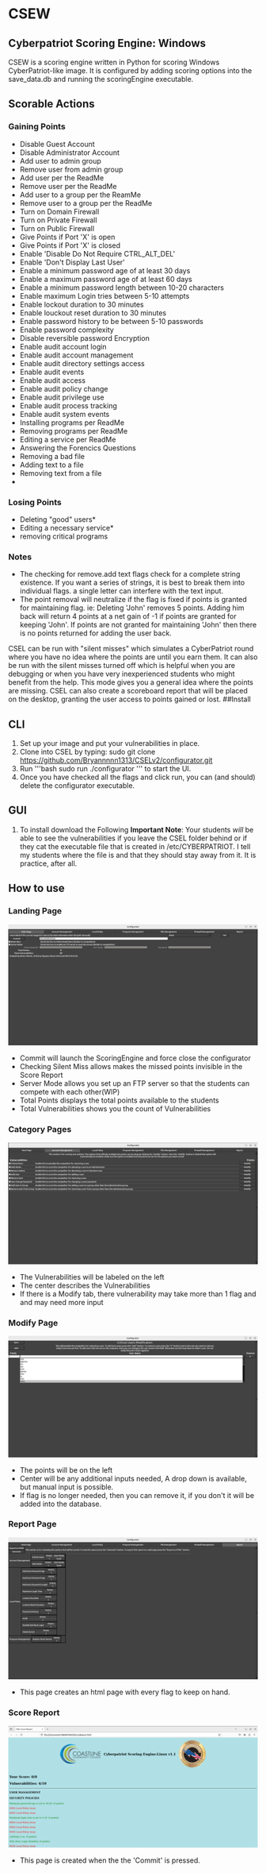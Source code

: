 # CSEW
## Cyberpatriot Scoring Engine: Windows

CSEW is a scoring engine written in Python for scoring Windows CyberPatriot-like image. It is configured by adding scoring options into the save_data.db and running the scoringEngine executable.

## Scorable Actions
### Gaining Points
- Disable Guest Account
- Disable Administrator Account
- Add user to admin group
- Remove user from admin group
- Add user per the ReadMe
- Remove user per the ReadMe
- Add user to a group per the ReamMe
- Remove user to a group per the ReadMe
- Turn on Domain Firewall
- Turn on Private Firewall
- Turn on Public Firewall
- Give Points if Port 'X' is open
- Give Points if Port 'X' is closed
- Enable 'Disable Do Not Require CTRL_ALT_DEL'
- Enable 'Don't Display Last User'
- Enable a minimum password age of at least 30 days
- Enable a maximum password age of at least 60 days
- Enable a minimum password length between 10-20 characters
- Enable maximum Login tries between 5-10 attempts
- Enable lockout duration to 30 minutes
- Enable louckout reset duration to 30 minutes
- Enable password history to be between 5-10 passwords
- Enable password complexity
- Disable reversible password Encryption
- Enable audit account login 
- Enable audit account management
- Enable audit directory settings access
- Enable audit events
- Enable audit access
- Enable audit policy change
- Enable audit privilege use
- Enable audit process tracking
- Enable audit system events
- Installing programs per ReadMe
- Removing programs per ReadMe
- Editing a service per ReadMe
- Answering the Forencics Questions
- Removing a bad file
- Adding text to a file
- Removing text from a file
-  
### Losing Points
- Deleting "good" users*
- Editing a necessary service*
- removing critical programs
### Notes
- The checking for remove.add text flags check for a complete string existence. If you want a series of strings, it is best to break them into individual flags. a single letter can interfere with the text input.
- The point removal will neutralize if the flag is fixed if points is granted for maintaining flag.
  	ie: Deleting 'John' removes 5 points. Adding him back will return 4 points at a net gain of -1 if points are granted for keeping 'John'. If points are not granted for maintaining 'John' then there is no points returned for adding the user back.

CSEL can be run with "silent misses" which simulates a CyberPatriot round where you have no idea where the points are until you earn them. It can also be run with the silent misses turned off which is helpful when you are debugging or when you have very inexperienced students who might benefit from the help. This mode gives you a general idea where the points are missing. CSEL can also create a scoreboard report that will be placed on the desktop, granting the user access to points gained or lost. 
##Install 
## CLI
1. Set up your image and put your vulnerabilities in place.
3. Clone into CSEL by typing: sudo git clone https://github.com/Bryannnnn1313/CSELv2/configurator.git
4. Run '''bash
sudo run ./configurator
''' to start the UI. 
6. Once you have checked all the flags and click run, you can (and should) delete the configurator executable.

## GUI
1. To install download the Following
**Important Note**: Your students _will_ be able to see the vulnerabilities if you leave the CSEL folder behind or if they cat the executable file that is created in /etc/CYBERPATRIOT. I tell my students where the file is and that they should stay away from it. It is practice, after all.

## How to use 
### Landing Page
![Landing Page](https://github.com/Bryannnnn1313/CSELv2/blob/master/Config%201st%20Screen.png)
   - Commit will launch the ScoringEngine and force close the configurator
   - Checking Silent Miss allows makes the missed points invisible in the Score Report
   - Server Mode allows you set up an FTP server so that the students can compete with each other(WIP)
   - Total Points displays the total points available to the students
   - Total Vulnerabilities shows you the count of Vulnerabilities
### Category Pages
![Category Page](https://github.com/Bryannnnn1313/CSELv2/blob/master/Config%20Account%20Management.png)
   - The Vulnerabilities will be labeled on the left
   - The center describes the Vulnerabilities
   - If there is a Modify tab, there vulnerability may take more than 1 flag and and may need more input
### Modify Page
![Modify Page](https://github.com/Bryannnnn1313/CSELv2/blob/master/Config%20Modify.png)
   - The points will be on the left
   - Center will be any additional inputs needed, A drop down is available, but manual input is possible.
   - If flag is no longer needed, then you can remove it, if you don't it will be added into the database.
### Report Page
![Report Generator](https://github.com/Bryannnnn1313/CSELv2/blob/master/Report%20Generation.png)
   - This page creates an html page with every flag to keep on hand.
### Score Report
![Score Report](https://github.com/Bryannnnn1313/CSELv2/blob/master/ScoreReport.png)
   - This page is created when the the 'Commit' is pressed.
